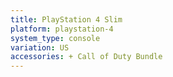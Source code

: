 ```yaml
---
title: PlayStation 4 Slim
platform: playstation-4
system_type: console
variation: US
accessories: + Call of Duty Bundle
---
```

